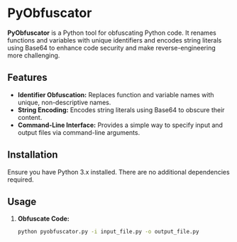 # PyObfuscator

**PyObfuscator** is a Python tool for obfuscating Python code. It renames functions and variables with unique identifiers and encodes string literals using Base64 to enhance code security and make reverse-engineering more challenging.

## Features

- **Identifier Obfuscation:** Replaces function and variable names with unique, non-descriptive names.
- **String Encoding:** Encodes string literals using Base64 to obscure their content.
- **Command-Line Interface:** Provides a simple way to specify input and output files via command-line arguments.

## Installation

Ensure you have Python 3.x installed. There are no additional dependencies required.

## Usage

1. **Obfuscate Code:**

   ```bash
   python pyobfuscator.py -i input_file.py -o output_file.py
   ```
